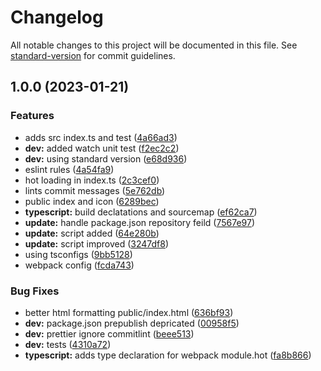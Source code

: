 # Changelog

All notable changes to this project will be documented in this file. See [standard-version](https://github.com/conventional-changelog/standard-version) for commit guidelines.

## 1.0.0 (2023-01-21)


### Features

* adds src index.ts and test ([4a66ad3](https://github.com/USER/REPO_NAME/commit/4a66ad3d401555cad7ac9bd6012dc61ab5bdaba1))
* **dev:** added watch unit test ([f2ec2c2](https://github.com/USER/REPO_NAME/commit/f2ec2c2551b07ffcfc3a295465c70eada75b1fb9))
* **dev:** using standard version ([e68d936](https://github.com/USER/REPO_NAME/commit/e68d936a027a441c5c0ea4422d4d33a41d6dae74))
* eslint rules ([4a54fa9](https://github.com/USER/REPO_NAME/commit/4a54fa9edcdd94b88703dea628ff5912b4fbda67))
* hot loading in index.ts ([2c3cef0](https://github.com/USER/REPO_NAME/commit/2c3cef0c04fffbee0b763d5a77da22754dde8420))
* lints commit messages ([5e762db](https://github.com/USER/REPO_NAME/commit/5e762db967ae54934cfe2889d724998c1973abe2))
* public index and icon ([6289bec](https://github.com/USER/REPO_NAME/commit/6289bec2a8632c89fb433be4d5d13a8978f1e9e4))
* **typescript:** build declatations and sourcemap ([ef62ca7](https://github.com/USER/REPO_NAME/commit/ef62ca7917e7d8f0a6c5407347e5267e3177875c))
* **update:** handle package.json repository feild ([7567e97](https://github.com/USER/REPO_NAME/commit/7567e9779056c7d966a81e75e6f2f64787bb501b))
* **update:** script added ([64e280b](https://github.com/USER/REPO_NAME/commit/64e280b5dffb35fa090515bb39034ca519dbdf95))
* **update:** script improved ([3247df8](https://github.com/USER/REPO_NAME/commit/3247df89f876a6dce05614523af4f20bcdc0322a))
* using tsconfigs ([9bb5128](https://github.com/USER/REPO_NAME/commit/9bb51282b8da855748a2ffcd4be8a3a5b1c1f02e))
* webpack config ([fcda743](https://github.com/USER/REPO_NAME/commit/fcda7431eefed5a76cb7722c7f0ada179d2fc03d))


### Bug Fixes

* better html formatting public/index.html ([636bf93](https://github.com/USER/REPO_NAME/commit/636bf93e9e56c109b4ad20efa30e3fe985680985))
* **dev:** package.json prepublish depricated ([00958f5](https://github.com/USER/REPO_NAME/commit/00958f5dd1e63a48111dd99fd203fba8225f53cd))
* **dev:** prettier ignore commitlint ([beee513](https://github.com/USER/REPO_NAME/commit/beee51377d9963562f804f5c93e168c9cef58577))
* **dev:** tests ([4310a72](https://github.com/USER/REPO_NAME/commit/4310a721ef16abcbfc74068bd4bf860ab4e2727c))
* **typescript:** adds type declaration for webpack module.hot ([fa8b866](https://github.com/USER/REPO_NAME/commit/fa8b8665e8c39fd3998ef01446d7e7e647a58fca))
